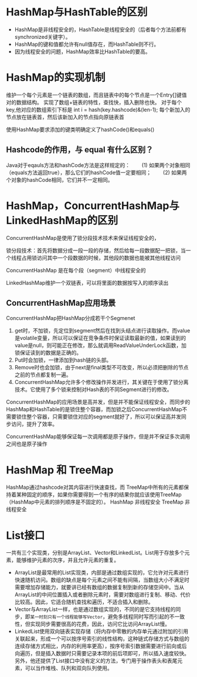 
# HashMap与HashTable的区别
- HashMap是非线程安全的，HashTable是线程安全的（后者每个方法前都有synchronized关键字）。
- HashMap的键和值都允许有null值存在，而HashTable则不行。
- 因为线程安全的问题，HashMap效率比HashTable的要高。

# HashMap的实现机制

维护一个每个元素是一个链表的数组，而且链表中的每个节点是一个Entry[]键值对的数据结构。
实现了数组+链表的特性，查找快，插入删除也快。
对于每个key,他对应的数组索引下标是 int i = hash(key.hashcode)&(len-1);
每个新加入的节点放在链表首，然后该新加入的节点指向原链表首

使用HashMap要求添加的键类明确定义了hashCode()和equals()

## Hashcode的作用，与 equal 有什么区别？
Java对于eqauls方法和hashCode方法是这样规定的：
  (1) 如果两个对象相同（equals方法返回true），那么它们的hashCode值一定要相同；
  (2) 如果两个对象的hashCode相同，它们并不一定相同。



# HashMap，ConcurrentHashMap与LinkedHashMap的区别

ConcurrentHashMap是使用了锁分段技术技术来保证线程安全的，

锁分段技术：首先将数据分成一段一段的存储，然后给每一段数据配一把锁，当一个线程占用锁访问其中一个段数据的时候，其他段的数据也能被其他线程访问


ConcurrentHashMap 是在每个段（segment）中线程安全的


LinkedHashMap维护一个双链表，可以将里面的数据按写入的顺序读出


## ConcurrentHashMap应用场景
ConcurrentHashMap把HashMap分成若干个Segmenet
1. get时，不加锁，先定位到segment然后在找到头结点进行读取操作。而value是volatile变量，所以可以保证在竞争条件时保证读取最新的值，如果读到的value是null，则可能正在修改，那么就调用ReadValueUnderLock函数，加锁保证读到的数据是正确的。
2. Put时会加锁，一律添加到hash链的头部。
3. Remove时也会加锁，由于next是final类型不可改变，所以必须把删除的节点之前的节点都复制一遍。
4. ConcurrentHashMap允许多个修改操作并发进行，其关键在于使用了锁分离技术。它使用了多个锁来控制对Hash表的不同Segment进行的修改。

ConcurrentHashMap的应用场景是高并发，但是并不能保证线程安全，而同步的HashMap和HashTable的是锁住整个容器，而加锁之后ConcurrentHashMap不需要锁住整个容器，只需要锁住对应的segment就好了，所以可以保证高并发同步访问，提升了效率。

ConcurrentHashMap能够保证每一次调用都是原子操作，但是并不保证多次调用之间也是原子操作

# HashMap 和 TreeMap
HashMap通过hashcode对其内容进行快速查找，而 TreeMap中所有的元素都保持着某种固定的顺序，如果你需要得到一个有序的结果你就应该使用TreeMap（HashMap中元素的排列顺序是不固定的）。 
HashMap 非线程安全 TreeMap 非线程安全 

# List接口
一共有三个实现类，分别是ArrayList、Vector和LinkedList。List用于存放多个元素，能够维护元素的次序，并且允许元素的重复。

- ArrayList是最常用的List实现类，内部是通过数组实现的，它允许对元素进行快速随机访问。数组的缺点是每个元素之间不能有间隔，当数组大小不满足时需要增加存储能力，就要讲已经有数组的数据复制到新的存储空间中。当从ArrayList的中间位置插入或者删除元素时，需要对数组进行复制、移动、代价比较高。因此，它适合随机查找和遍历，不适合插入和删除。
- Vector与ArrayList一样，也是通过数组实现的，不同的是它支持线程的同步，即`某一时刻只有一个线程能够写Vector`，避免多线程同时写而引起的不一致性，但实现同步需要很高的花费，因此，访问它比访问ArrayList慢。
- LinkedList使用双向链表实现存储（将内存中零散的内存单元通过附加的引用关联起来，形成一个可以按序号索引的线性结构，这种链式存储方式与数组的连续存储方式相比，内存的利用率更高），按序号索引数据需要进行前向或后向遍历，但是插入数据时只需要记录本项的前后项即可，所以插入速度较快。另外，他还提供了List接口中没有定义的方法，专门用于操作表头和表尾元素，可以当作堆栈、队列和双向队列使用。



